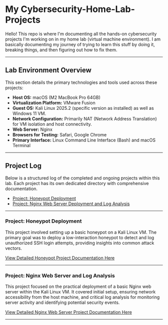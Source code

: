 # My Cybersecurity-Home-Lab-Projects

Hello! This repo is where I'm documenting all the hands-on cybersecurity projects I'm working on in my home lab (virtual machine environment). I am basically documenting my journey of trying to learn this stuff by doing it, breaking things, and then figuring out how to fix them.

---

## Lab Environment Overview

This section details the primary technologies and tools used across these projects:

* **Host OS:** macOS (M2 MacBook Pro 64GB)
* **Virtualization Platform:** VMware Fusion
* **Guest OS:** Kali Linux 2025.2 (specific version as installed) as well as Windows 11 VM.
* **Network Configuration:** Primarily NAT (Network Address Translation) for VM isolation and host connectivity.
* **Web Server:** Nginx
* **Browsers for Testing:** Safari, Google Chrome
* **Primary Interface:** Linux Command Line Interface (Bash) and macOS Terminal

---

## Project Log

Below is a structured log of the completed and ongoing projects within this lab. Each project has its own dedicated directory with comprehensive documentation.

* [Project: Honeypot Deployment](#project-honeypot-deployment)
* [Project: Nginx Web Server Deployment and Log Analysis](#project-nginx-web-server-deployment-and-log-analysis)

---

### Project: Honeypot Deployment

This project involved setting up a basic honeypot on a Kali Linux VM. The primary goal was to deploy a low-interaction honeypot to detect and log unauthorized SSH login attempts, providing insights into common attack vectors.

[View Detailed Honeypot Project Documentation Here](Honeypot-Project/README.md)

---

### Project: Nginx Web Server and Log Analysis

This project focused on the practical deployment of a basic Nginx web server within the Kali Linux VM. It covered initial setup, ensuring network accessibility from the host machine, and critical log analysis for monitoring server activity and identifying potential security events.

[View Detailed Nginx Web Server Project Documentation Here](Nginx-Webserver-Project/README.md)

---
